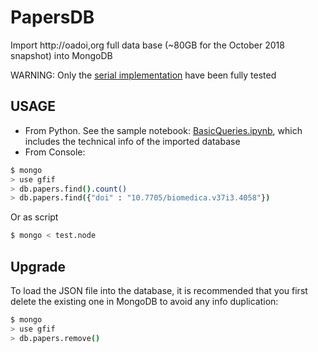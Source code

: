 # PapersDB
Import http://oadoi,org full data base  (~80GB for the October 2018 snapshot) into MongoDB

WARNING: Only the [serial implementation](./loadmongodb.sh) have been fully tested

## USAGE
* From Python. See the sample notebook: [BasicQueries.ipynb](./notebooks/Basic+Queires.ipynb), which includes the technical info of the imported database
* From Console:
```bash
$ mongo
> use gfif
> db.papers.find().count()
> db.papers.find({"doi" : "10.7705/biomedica.v37i3.4058"})
```
Or as script
```bash
$ mongo < test.node
```

## Upgrade
To load the JSON file into the database, it is recommended that you first delete the existing one in MongoDB to avoid any info duplication:
```bash
$ mongo 
> use gfif
> db.papers.remove()
```
     
     
